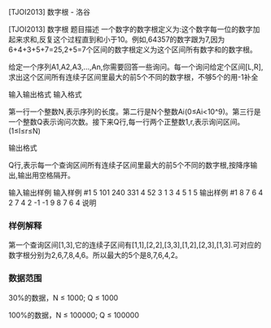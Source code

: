 



[TJOI2013] 数字根 - 洛谷














[TJOI2013] 数字根
题目描述
一个数字的数字根定义为:这个数字每一位的数字加起来求和,反复这个过程直到和小于10。例如,64357的数字跟为7,因为6+4+3+5+7=25,2+5=7个区间的数字根定义为这个区间所有数字和的数字根。

给定一个序列A1,A2,A3,…,An,你需要回答一些询问。每一个询问给定个区间[L,R],求出这个区间所有连续子区间里最大的前5个不同的数字根，不够5个的用-1补全

输入输出格式
输入格式

第一行一个整数N,表示序列的长度。第二行是N个整数Ai(0≤Ai<10^9)。第三行是一个整数Q表示询问次数。接下来Q行,每一行两个正整数1,r,表示询问区间。(1≤l≤r≤N)

输出格式

Q行,表示每一个查询区间所有连续子区间里最大的前5个不同的数字根,按降序输出,输出用空格隔开。

输入输出样例
输入样例 #1
5
101 240 331 4 52
3
1 3
4 5
1 5
输出样例 #1
8 7 6 4 2
7 4 2 -1 -1
9 8 7 6 4
说明
### 样例解释

第一个查询区间[1,3],它的连续子区间有[1,1],[2,2],[3,3],[1,2],[2,3],[1,3].可对应的数字根分别为2,6,7,8,4,6。所以最大的5个是8,7,6,4,2。

### 数据范围

30%的数据，N ≤ 1000; Q ≤ 1000

100%的数据，N ≤ 100000; Q ≤ 100000







